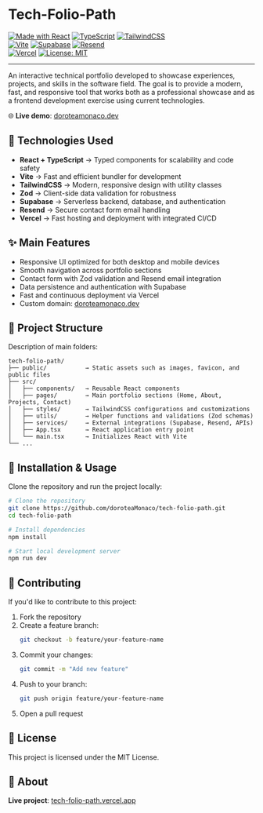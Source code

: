 # Tech-Folio-Path

[![Made with React](https://img.shields.io/badge/React-20232A?logo=react&logoColor=61DAFB)](https://react.dev/) 
[![TypeScript](https://img.shields.io/badge/TypeScript-3178C6?logo=typescript&logoColor=white)](https://www.typescriptlang.org/) 
[![TailwindCSS](https://img.shields.io/badge/TailwindCSS-38B2AC?logo=tailwind-css&logoColor=white)](https://tailwindcss.com/)  
[![Vite](https://img.shields.io/badge/Vite-646CFF?logo=vite&logoColor=white)](https://vitejs.dev/) 
[![Supabase](https://img.shields.io/badge/Supabase-3ECF8E?logo=supabase&logoColor=white)](https://supabase.com/) 
[![Resend](https://img.shields.io/badge/Resend-000000?logo=resend&logoColor=white)](https://resend.com/)  
[![Vercel](https://img.shields.io/badge/Deploy-Vercel-black?logo=vercel&logoColor=white)](https://vercel.com/) 
[![License: MIT](https://img.shields.io/badge/License-MIT-yellow.svg)](LICENSE)

---

An interactive technical portfolio developed to showcase experiences, projects, and skills in the software field. The goal is to provide a modern, fast, and responsive tool that works both as a professional showcase and as a frontend development exercise using current technologies.

🌐 **Live demo**: [doroteamonaco.dev](https://doroteamonaco.dev)

## 🚀 Technologies Used

- **React + TypeScript** → Typed components for scalability and code safety
- **Vite** → Fast and efficient bundler for development
- **TailwindCSS** → Modern, responsive design with utility classes
- **Zod** → Client-side data validation for robustness
- **Supabase** → Serverless backend, database, and authentication
- **Resend** → Secure contact form email handling
- **Vercel** → Fast hosting and deployment with integrated CI/CD

## ✨ Main Features

- Responsive UI optimized for both desktop and mobile devices
- Smooth navigation across portfolio sections
- Contact form with Zod validation and Resend email integration
- Data persistence and authentication with Supabase
- Fast and continuous deployment via Vercel
- Custom domain: [doroteamonaco.dev](https://doroteamonaco.dev)

## 📂 Project Structure

Description of main folders:

```
tech-folio-path/
├── public/           → Static assets such as images, favicon, and public files
├── src/
│   ├── components/   → Reusable React components
│   ├── pages/        → Main portfolio sections (Home, About, Projects, Contact)
│   ├── styles/       → TailwindCSS configurations and customizations
│   ├── utils/        → Helper functions and validations (Zod schemas)
│   ├── services/     → External integrations (Supabase, Resend, APIs)
│   ├── App.tsx       → React application entry point
│   └── main.tsx      → Initializes React with Vite
└── ...
```

## 🔧 Installation & Usage

Clone the repository and run the project locally:

```bash
# Clone the repository
git clone https://github.com/doroteaMonaco/tech-folio-path.git
cd tech-folio-path

# Install dependencies
npm install

# Start local development server
npm run dev
```

## 🤝 Contributing

If you'd like to contribute to this project:

1. Fork the repository
2. Create a feature branch:
   ```bash
   git checkout -b feature/your-feature-name
   ```
3. Commit your changes:
   ```bash
   git commit -m "Add new feature"
   ```
4. Push to your branch:
   ```bash
   git push origin feature/your-feature-name
   ```
5. Open a pull request

## 📄 License

This project is licensed under the MIT License.

## 🔗 About

**Live project**: [tech-folio-path.vercel.app](https://tech-folio-path.vercel.app)
